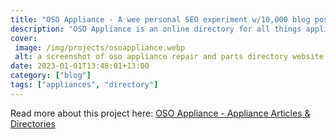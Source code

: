 ```yaml
---
title: "OSO Appliance - A wee personal SEO experiment w/10,000 blog posts."
description: "OSO Appliance is an online directory for all things appliances. With a primary focus on New Zealand, but rapidly expanding to other areas, this website is intended to inform people about appliances and the services available in their area to keep them running smoothly."
cover: 
 image: /img/projects/osoappliance.webp
 alt: a screenshot of oso appliance repair and parts directory website
date: 2023-01-01T13:48:01+13:00
category: ["blog"]
tags: ["appliances", "directory"]
---
```


Read more about this project here: <a href="https://www.osoappliance.com">OSO Appliance - Appliance Articles & Directories</a>



